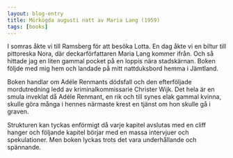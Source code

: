 ```yaml
---
layout: blog-entry
title: Mörkögda augusti natt av Maria Lang (1959)
tags: [books]
---
```

I somras åkte vi till Ramsberg för att besöka Lotta. En dag åkte vi en biltur till pittoreska Nora, där deckarförfattaren Maria Lang kommer ifrån. Och så hittade jag en liten gammal pocket på en loppis nära stadskärnan. Boken följde med mig hem och landade på mitt nattduksbord hemma i Jämtland.

Boken handlar om Adéle Renmants dödsfall och den efterföljade mordutredning ledd av kriminalkommissarie Christer Wijk. Det hela är en smula inveklat då Adéle Renmant, en rik och till synes elak gammal kvinna, skulle göra många i hennes närmaste krest en tjänst om hon skulle gå i graven.

Strukturen kan tyckas enförmigt då varje kapitel avslutas med en cliff hanger och följande kapitel börjar med en massa intervjuer och spekulationer. Men boken lyckas trots det vara underhållande och spännande.
